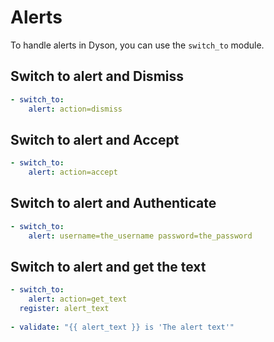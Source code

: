 Alerts
======

To handle alerts in Dyson, you can use the `switch_to` module.

## Switch to alert and Dismiss

```yaml
- switch_to:
    alert: action=dismiss
```

## Switch to alert and Accept

```yaml
- switch_to:
    alert: action=accept
```

## Switch to alert and Authenticate

```yaml
- switch_to:
    alert: username=the_username password=the_password
```

## Switch to alert and get the text

```yaml
- switch_to:
    alert: action=get_text
  register: alert_text
  
- validate: "{{ alert_text }} is 'The alert text'"
```

